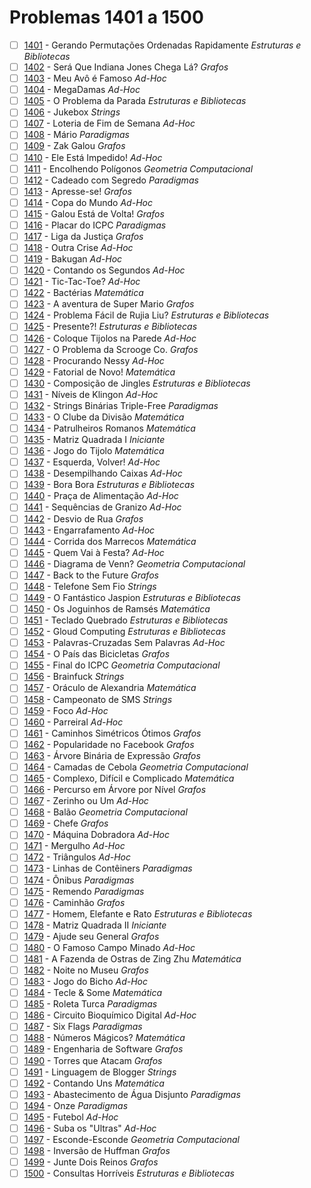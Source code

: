 # Problemas 1401 a 1500

  - [ ] [1401](https://www.urionlinejudge.com.br/judge/pt/problems/view/1401) - Gerando Permutações Ordenadas Rapidamente *Estruturas e Bibliotecas*
  - [ ] [1402](https://www.urionlinejudge.com.br/judge/pt/problems/view/1402) - Será Que Indiana Jones Chega Lá? *Grafos*
  - [ ] [1403](https://www.urionlinejudge.com.br/judge/pt/problems/view/1403) - Meu Avô é Famoso *Ad-Hoc*
  - [ ] [1404](https://www.urionlinejudge.com.br/judge/pt/problems/view/1404) - MegaDamas *Ad-Hoc*
  - [ ] [1405](https://www.urionlinejudge.com.br/judge/pt/problems/view/1405) - O Problema da Parada *Estruturas e Bibliotecas*
  - [ ] [1406](https://www.urionlinejudge.com.br/judge/pt/problems/view/1406) - Jukebox *Strings*
  - [ ] [1407](https://www.urionlinejudge.com.br/judge/pt/problems/view/1407) - Loteria de Fim de Semana *Ad-Hoc*
  - [ ] [1408](https://www.urionlinejudge.com.br/judge/pt/problems/view/1408) - Mário *Paradigmas*
  - [ ] [1409](https://www.urionlinejudge.com.br/judge/pt/problems/view/1409) - Zak Galou *Grafos*
  - [ ] [1410](https://www.urionlinejudge.com.br/judge/pt/problems/view/1410) - Ele Está Impedido! *Ad-Hoc*
  - [ ] [1411](https://www.urionlinejudge.com.br/judge/pt/problems/view/1411) - Encolhendo Polígonos *Geometria Computacional*
  - [ ] [1412](https://www.urionlinejudge.com.br/judge/pt/problems/view/1412) - Cadeado com Segredo *Paradigmas*
  - [ ] [1413](https://www.urionlinejudge.com.br/judge/pt/problems/view/1413) - Apresse-se! *Grafos*
  - [ ] [1414](https://www.urionlinejudge.com.br/judge/pt/problems/view/1414) - Copa do Mundo *Ad-Hoc*
  - [ ] [1415](https://www.urionlinejudge.com.br/judge/pt/problems/view/1415) - Galou Está de Volta! *Grafos*
  - [ ] [1416](https://www.urionlinejudge.com.br/judge/pt/problems/view/1416) - Placar do ICPC *Paradigmas*
  - [ ] [1417](https://www.urionlinejudge.com.br/judge/pt/problems/view/1417) - Liga da Justiça *Grafos*
  - [ ] [1418](https://www.urionlinejudge.com.br/judge/pt/problems/view/1418) - Outra Crise *Ad-Hoc*
  - [ ] [1419](https://www.urionlinejudge.com.br/judge/pt/problems/view/1419) - Bakugan *Ad-Hoc*
  - [ ] [1420](https://www.urionlinejudge.com.br/judge/pt/problems/view/1420) - Contando os Segundos *Ad-Hoc*
  - [ ] [1421](https://www.urionlinejudge.com.br/judge/pt/problems/view/1421) - Tic-Tac-Toe? *Ad-Hoc*
  - [ ] [1422](https://www.urionlinejudge.com.br/judge/pt/problems/view/1422) - Bactérias *Matemática*
  - [ ] [1423](https://www.urionlinejudge.com.br/judge/pt/problems/view/1423) - A aventura de Super Mario *Grafos*
  - [ ] [1424](https://www.urionlinejudge.com.br/judge/pt/problems/view/1424) - Problema Fácil de Rujia Liu? *Estruturas e Bibliotecas*
  - [ ] [1425](https://www.urionlinejudge.com.br/judge/pt/problems/view/1425) - Presente?! *Estruturas e Bibliotecas*
  - [ ] [1426](https://www.urionlinejudge.com.br/judge/pt/problems/view/1426) - Coloque Tijolos na Parede *Ad-Hoc*
  - [ ] [1427](https://www.urionlinejudge.com.br/judge/pt/problems/view/1427) - O Problema da Scrooge Co. *Grafos*
  - [ ] [1428](https://www.urionlinejudge.com.br/judge/pt/problems/view/1428) - Procurando Nessy *Ad-Hoc*
  - [ ] [1429](https://www.urionlinejudge.com.br/judge/pt/problems/view/1429) - Fatorial de Novo! *Matemática*
  - [ ] [1430](https://www.urionlinejudge.com.br/judge/pt/problems/view/1430) - Composição de Jingles *Estruturas e Bibliotecas*
  - [ ] [1431](https://www.urionlinejudge.com.br/judge/pt/problems/view/1431) - Níveis de Klingon *Ad-Hoc*
  - [ ] [1432](https://www.urionlinejudge.com.br/judge/pt/problems/view/1432) - Strings Binárias Triple-Free *Paradigmas*
  - [ ] [1433](https://www.urionlinejudge.com.br/judge/pt/problems/view/1433) - O Clube da Divisão *Matemática*
  - [ ] [1434](https://www.urionlinejudge.com.br/judge/pt/problems/view/1434) - Patrulheiros Romanos *Matemática*
  - [ ] [1435](https://www.urionlinejudge.com.br/judge/pt/problems/view/1435) - Matriz Quadrada I *Iniciante*
  - [ ] [1436](https://www.urionlinejudge.com.br/judge/pt/problems/view/1436) - Jogo do Tijolo *Matemática*
  - [ ] [1437](https://www.urionlinejudge.com.br/judge/pt/problems/view/1437) - Esquerda, Volver! *Ad-Hoc*
  - [ ] [1438](https://www.urionlinejudge.com.br/judge/pt/problems/view/1438) - Desempilhando Caixas *Ad-Hoc*
  - [ ] [1439](https://www.urionlinejudge.com.br/judge/pt/problems/view/1439) - Bora Bora *Estruturas e Bibliotecas*
  - [ ] [1440](https://www.urionlinejudge.com.br/judge/pt/problems/view/1440) - Praça de Alimentação *Ad-Hoc*
  - [ ] [1441](https://www.urionlinejudge.com.br/judge/pt/problems/view/1441) - Sequências de Granizo *Ad-Hoc*
  - [ ] [1442](https://www.urionlinejudge.com.br/judge/pt/problems/view/1442) - Desvio de Rua *Grafos*
  - [ ] [1443](https://www.urionlinejudge.com.br/judge/pt/problems/view/1443) - Engarrafamento *Ad-Hoc*
  - [ ] [1444](https://www.urionlinejudge.com.br/judge/pt/problems/view/1444) - Corrida dos Marrecos *Matemática*
  - [ ] [1445](https://www.urionlinejudge.com.br/judge/pt/problems/view/1445) - Quem Vai à Festa? *Ad-Hoc*
  - [ ] [1446](https://www.urionlinejudge.com.br/judge/pt/problems/view/1446) - Diagrama de Venn? *Geometria Computacional*
  - [ ] [1447](https://www.urionlinejudge.com.br/judge/pt/problems/view/1447) - Back to the Future *Grafos*
  - [ ] [1448](https://www.urionlinejudge.com.br/judge/pt/problems/view/1448) - Telefone Sem Fio *Strings*
  - [ ] [1449](https://www.urionlinejudge.com.br/judge/pt/problems/view/1449) - O Fantástico Jaspion *Estruturas e Bibliotecas*
  - [ ] [1450](https://www.urionlinejudge.com.br/judge/pt/problems/view/1450) - Os Joguinhos de Ramsés *Matemática*
  - [ ] [1451](https://www.urionlinejudge.com.br/judge/pt/problems/view/1451) - Teclado Quebrado *Estruturas e Bibliotecas*
  - [ ] [1452](https://www.urionlinejudge.com.br/judge/pt/problems/view/1452) - Gloud Computing *Estruturas e Bibliotecas*
  - [ ] [1453](https://www.urionlinejudge.com.br/judge/pt/problems/view/1453) - Palavras-Cruzadas Sem Palavras *Ad-Hoc*
  - [ ] [1454](https://www.urionlinejudge.com.br/judge/pt/problems/view/1454) - O País das Bicicletas *Grafos*
  - [ ] [1455](https://www.urionlinejudge.com.br/judge/pt/problems/view/1455) - Final do ICPC *Geometria Computacional*
  - [ ] [1456](https://www.urionlinejudge.com.br/judge/pt/problems/view/1456) - Brainfuck *Strings*
  - [ ] [1457](https://www.urionlinejudge.com.br/judge/pt/problems/view/1457) - Oráculo de Alexandria *Matemática*
  - [ ] [1458](https://www.urionlinejudge.com.br/judge/pt/problems/view/1458) - Campeonato de SMS *Strings*
  - [ ] [1459](https://www.urionlinejudge.com.br/judge/pt/problems/view/1459) - Foco *Ad-Hoc*
  - [ ] [1460](https://www.urionlinejudge.com.br/judge/pt/problems/view/1460) - Parreiral *Ad-Hoc*
  - [ ] [1461](https://www.urionlinejudge.com.br/judge/pt/problems/view/1461) - Caminhos Simétricos Ótimos *Grafos*
  - [ ] [1462](https://www.urionlinejudge.com.br/judge/pt/problems/view/1462) - Popularidade no Facebook *Grafos*
  - [ ] [1463](https://www.urionlinejudge.com.br/judge/pt/problems/view/1463) - Árvore Binária de Expressão *Grafos*
  - [ ] [1464](https://www.urionlinejudge.com.br/judge/pt/problems/view/1464) - Camadas de Cebola *Geometria Computacional*
  - [ ] [1465](https://www.urionlinejudge.com.br/judge/pt/problems/view/1465) - Complexo, Difícil e Complicado *Matemática*
  - [ ] [1466](https://www.urionlinejudge.com.br/judge/pt/problems/view/1466) - Percurso em Árvore por Nível *Grafos*
  - [ ] [1467](https://www.urionlinejudge.com.br/judge/pt/problems/view/1467) - Zerinho ou Um *Ad-Hoc*
  - [ ] [1468](https://www.urionlinejudge.com.br/judge/pt/problems/view/1468) - Balão *Geometria Computacional*
  - [ ] [1469](https://www.urionlinejudge.com.br/judge/pt/problems/view/1469) - Chefe *Grafos*
  - [ ] [1470](https://www.urionlinejudge.com.br/judge/pt/problems/view/1470) - Máquina Dobradora *Ad-Hoc*
  - [ ] [1471](https://www.urionlinejudge.com.br/judge/pt/problems/view/1471) - Mergulho *Ad-Hoc*
  - [ ] [1472](https://www.urionlinejudge.com.br/judge/pt/problems/view/1472) - Triângulos *Ad-Hoc*
  - [ ] [1473](https://www.urionlinejudge.com.br/judge/pt/problems/view/1473) - Linhas de Contêiners *Paradigmas*
  - [ ] [1474](https://www.urionlinejudge.com.br/judge/pt/problems/view/1474) - Ônibus *Paradigmas*
  - [ ] [1475](https://www.urionlinejudge.com.br/judge/pt/problems/view/1475) - Remendo *Paradigmas*
  - [ ] [1476](https://www.urionlinejudge.com.br/judge/pt/problems/view/1476) - Caminhão *Grafos*
  - [ ] [1477](https://www.urionlinejudge.com.br/judge/pt/problems/view/1477) - Homem, Elefante e Rato *Estruturas e Bibliotecas*
  - [ ] [1478](https://www.urionlinejudge.com.br/judge/pt/problems/view/1478) - Matriz Quadrada II *Iniciante*
  - [ ] [1479](https://www.urionlinejudge.com.br/judge/pt/problems/view/1479) - Ajude seu General *Grafos*
  - [ ] [1480](https://www.urionlinejudge.com.br/judge/pt/problems/view/1480) - O Famoso Campo Minado *Ad-Hoc*
  - [ ] [1481](https://www.urionlinejudge.com.br/judge/pt/problems/view/1481) - A Fazenda de Ostras de Zing Zhu *Matemática*
  - [ ] [1482](https://www.urionlinejudge.com.br/judge/pt/problems/view/1482) - Noite no Museu *Grafos*
  - [ ] [1483](https://www.urionlinejudge.com.br/judge/pt/problems/view/1483) - Jogo do Bicho *Ad-Hoc*
  - [ ] [1484](https://www.urionlinejudge.com.br/judge/pt/problems/view/1484) - Tecle &amp; Some *Matemática*
  - [ ] [1485](https://www.urionlinejudge.com.br/judge/pt/problems/view/1485) - Roleta Turca *Paradigmas*
  - [ ] [1486](https://www.urionlinejudge.com.br/judge/pt/problems/view/1486) - Circuito Bioquímico Digital *Ad-Hoc*
  - [ ] [1487](https://www.urionlinejudge.com.br/judge/pt/problems/view/1487) - Six Flags *Paradigmas*
  - [ ] [1488](https://www.urionlinejudge.com.br/judge/pt/problems/view/1488) - Números Mágicos? *Matemática*
  - [ ] [1489](https://www.urionlinejudge.com.br/judge/pt/problems/view/1489) - Engenharia de Software *Grafos*
  - [ ] [1490](https://www.urionlinejudge.com.br/judge/pt/problems/view/1490) - Torres que Atacam *Grafos*
  - [ ] [1491](https://www.urionlinejudge.com.br/judge/pt/problems/view/1491) - Linguagem de Blogger *Strings*
  - [ ] [1492](https://www.urionlinejudge.com.br/judge/pt/problems/view/1492) - Contando Uns *Matemática*
  - [ ] [1493](https://www.urionlinejudge.com.br/judge/pt/problems/view/1493) - Abastecimento de Água Disjunto *Paradigmas*
  - [ ] [1494](https://www.urionlinejudge.com.br/judge/pt/problems/view/1494) - Onze *Paradigmas*
  - [ ] [1495](https://www.urionlinejudge.com.br/judge/pt/problems/view/1495) - Futebol *Ad-Hoc*
  - [ ] [1496](https://www.urionlinejudge.com.br/judge/pt/problems/view/1496) - Suba os &quot;Ultras&quot; *Ad-Hoc*
  - [ ] [1497](https://www.urionlinejudge.com.br/judge/pt/problems/view/1497) - Esconde-Esconde *Geometria Computacional*
  - [ ] [1498](https://www.urionlinejudge.com.br/judge/pt/problems/view/1498) - Inversão de Huffman *Grafos*
  - [ ] [1499](https://www.urionlinejudge.com.br/judge/pt/problems/view/1499) - Junte Dois Reinos *Grafos*
  - [ ] [1500](https://www.urionlinejudge.com.br/judge/pt/problems/view/1500) - Consultas Horríveis *Estruturas e Bibliotecas*